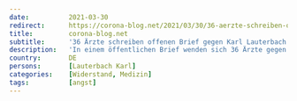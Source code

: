 ```yaml
---
date:          2021-03-30
redirect:      https://corona-blog.net/2021/03/30/36-aerzte-schreiben-offenen-brief-gegen-karl-lauterbach/
title:         corona-blog.net
subtitle:      '36 Ärzte schreiben offenen Brief gegen Karl Lauterbach'
description:   'In einem öffentlichen Brief wenden sich 36 Ärzte gegen die Stimmungsmache von SPD Politiker Karl Lauterbach und warnen ihn davor…'
country:       DE
persons:       [Lauterbach Karl]
categories:    [Widerstand, Medizin]
tags:          [angst]
---
```

